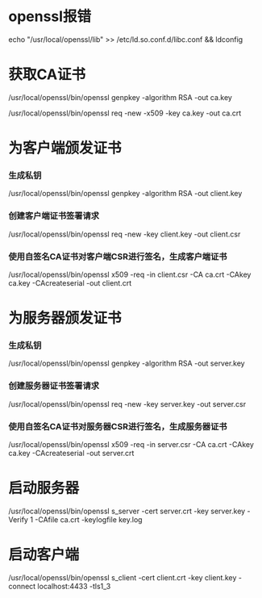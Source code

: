 # openssl报错
echo "/usr/local/openssl/lib" >> /etc/ld.so.conf.d/libc.conf && ldconfig

# 获取CA证书
/usr/local/openssl/bin/openssl genpkey -algorithm RSA -out ca.key

/usr/local/openssl/bin/openssl req -new -x509 -key ca.key -out ca.crt

# 为客户端颁发证书
### 生成私钥
/usr/local/openssl/bin/openssl genpkey -algorithm RSA -out client.key
### 创建客户端证书签署请求
/usr/local/openssl/bin/openssl req -new -key client.key -out client.csr
### 使用自签名CA证书对客户端CSR进行签名，生成客户端证书
/usr/local/openssl/bin/openssl x509 -req -in client.csr -CA ca.crt -CAkey ca.key -CAcreateserial -out client.crt

# 为服务器颁发证书
### 生成私钥
/usr/local/openssl/bin/openssl genpkey -algorithm RSA -out server.key
### 创建服务器证书签署请求
/usr/local/openssl/bin/openssl req -new -key server.key -out server.csr
### 使用自签名CA证书对服务器CSR进行签名，生成服务器证书
/usr/local/openssl/bin/openssl x509 -req -in server.csr -CA ca.crt -CAkey ca.key -CAcreateserial -out server.crt

# 启动服务器
/usr/local/openssl/bin/openssl s_server -cert server.crt -key server.key -Verify 1 -CAfile ca.crt -keylogfile key.log

# 启动客户端
/usr/local/openssl/bin/openssl s_client -cert client.crt -key client.key -connect localhost:4433 -tls1_3


